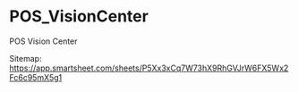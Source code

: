 # POS_VisionCenter
 POS Vision Center

Sitemap: https://app.smartsheet.com/sheets/P5Xx3xCq7W73hX9RhGVJrW6FX5Wx2Fc6c95mX5g1
